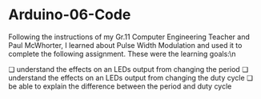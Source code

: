 # Arduino-06-Code
Following the instructions of my Gr.11 Computer Engineering Teacher and Paul McWhorter, I learned about Pulse Width Modulation and used it to complete the following  assignment. These were the learning goals:\n

❏ understand the effects on an LEDs output from changing the period
❏ understand the effects on an LEDs output from changing the duty cycle
❏ be able to explain the difference between the period and duty cycle
